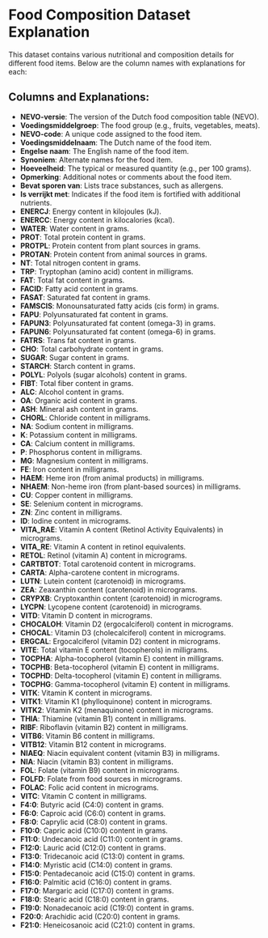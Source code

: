 # Food Composition Dataset Explanation

This dataset contains various nutritional and composition details for different food items. Below are the column names with explanations for each:  

## Columns and Explanations:

- **NEVO-versie**: The version of the Dutch food composition table (NEVO).
- **Voedingsmiddelgroep**: The food group (e.g., fruits, vegetables, meats).
- **NEVO-code**: A unique code assigned to the food item.
- **Voedingsmiddelnaam**: The Dutch name of the food item.
- **Engelse naam**: The English name of the food item.
- **Synoniem**: Alternate names for the food item.
- **Hoeveelheid**: The typical or measured quantity (e.g., per 100 grams).
- **Opmerking**: Additional notes or comments about the food item.
- **Bevat sporen van**: Lists trace substances, such as allergens.
- **Is verrijkt met**: Indicates if the food item is fortified with additional nutrients.
- **ENERCJ**: Energy content in kilojoules (kJ).
- **ENERCC**: Energy content in kilocalories (kcal).
- **WATER**: Water content in grams.
- **PROT**: Total protein content in grams.
- **PROTPL**: Protein content from plant sources in grams.
- **PROTAN**: Protein content from animal sources in grams.
- **NT**: Total nitrogen content in grams.
- **TRP**: Tryptophan (amino acid) content in milligrams.
- **FAT**: Total fat content in grams.
- **FACID**: Fatty acid content in grams.
- **FASAT**: Saturated fat content in grams.
- **FAMSCIS**: Monounsaturated fatty acids (cis form) in grams.
- **FAPU**: Polyunsaturated fat content in grams.
- **FAPUN3**: Polyunsaturated fat content (omega-3) in grams.
- **FAPUN6**: Polyunsaturated fat content (omega-6) in grams.
- **FATRS**: Trans fat content in grams.
- **CHO**: Total carbohydrate content in grams.
- **SUGAR**: Sugar content in grams.
- **STARCH**: Starch content in grams.
- **POLYL**: Polyols (sugar alcohols) content in grams.
- **FIBT**: Total fiber content in grams.
- **ALC**: Alcohol content in grams.
- **OA**: Organic acid content in grams.
- **ASH**: Mineral ash content in grams.
- **CHORL**: Chloride content in milligrams.
- **NA**: Sodium content in milligrams.
- **K**: Potassium content in milligrams.
- **CA**: Calcium content in milligrams.
- **P**: Phosphorus content in milligrams.
- **MG**: Magnesium content in milligrams.
- **FE**: Iron content in milligrams.
- **HAEM**: Heme iron (from animal products) in milligrams.
- **NHAEM**: Non-heme iron (from plant-based sources) in milligrams.
- **CU**: Copper content in milligrams.
- **SE**: Selenium content in micrograms.
- **ZN**: Zinc content in milligrams.
- **ID**: Iodine content in micrograms.
- **VITA_RAE**: Vitamin A content (Retinol Activity Equivalents) in micrograms.
- **VITA_RE**: Vitamin A content in retinol equivalents.
- **RETOL**: Retinol (vitamin A) content in micrograms.
- **CARTBTOT**: Total carotenoid content in micrograms.
- **CARTA**: Alpha-carotene content in micrograms.
- **LUTN**: Lutein content (carotenoid) in micrograms.
- **ZEA**: Zeaxanthin content (carotenoid) in micrograms.
- **CRYPXB**: Cryptoxanthin content (carotenoid) in micrograms.
- **LYCPN**: Lycopene content (carotenoid) in micrograms.
- **VITD**: Vitamin D content in micrograms.
- **CHOCALOH**: Vitamin D2 (ergocalciferol) content in micrograms.
- **CHOCAL**: Vitamin D3 (cholecalciferol) content in micrograms.
- **ERGCAL**: Ergocalciferol (vitamin D2) content in micrograms.
- **VITE**: Total vitamin E content (tocopherols) in milligrams.
- **TOCPHA**: Alpha-tocopherol (vitamin E) content in milligrams.
- **TOCPHB**: Beta-tocopherol (vitamin E) content in milligrams.
- **TOCPHD**: Delta-tocopherol (vitamin E) content in milligrams.
- **TOCPHG**: Gamma-tocopherol (vitamin E) content in milligrams.
- **VITK**: Vitamin K content in micrograms.
- **VITK1**: Vitamin K1 (phylloquinone) content in micrograms.
- **VITK2**: Vitamin K2 (menaquinone) content in micrograms.
- **THIA**: Thiamine (vitamin B1) content in milligrams.
- **RIBF**: Riboflavin (vitamin B2) content in milligrams.
- **VITB6**: Vitamin B6 content in milligrams.
- **VITB12**: Vitamin B12 content in micrograms.
- **NIAEQ**: Niacin equivalent content (vitamin B3) in milligrams.
- **NIA**: Niacin (vitamin B3) content in milligrams.
- **FOL**: Folate (vitamin B9) content in micrograms.
- **FOLFD**: Folate from food sources in micrograms.
- **FOLAC**: Folic acid content in micrograms.
- **VITC**: Vitamin C content in milligrams.
- **F4:0**: Butyric acid (C4:0) content in grams.
- **F6:0**: Caproic acid (C6:0) content in grams.
- **F8:0**: Caprylic acid (C8:0) content in grams.
- **F10:0**: Capric acid (C10:0) content in grams.
- **F11:0**: Undecanoic acid (C11:0) content in grams.
- **F12:0**: Lauric acid (C12:0) content in grams.
- **F13:0**: Tridecanoic acid (C13:0) content in grams.
- **F14:0**: Myristic acid (C14:0) content in grams.
- **F15:0**: Pentadecanoic acid (C15:0) content in grams.
- **F16:0**: Palmitic acid (C16:0) content in grams.
- **F17:0**: Margaric acid (C17:0) content in grams.
- **F18:0**: Stearic acid (C18:0) content in grams.
- **F19:0**: Nonadecanoic acid (C19:0) content in grams.
- **F20:0**: Arachidic acid (C20:0) content in grams.
- **F21:0**: Heneicosanoic acid (C21:0) content in grams.
